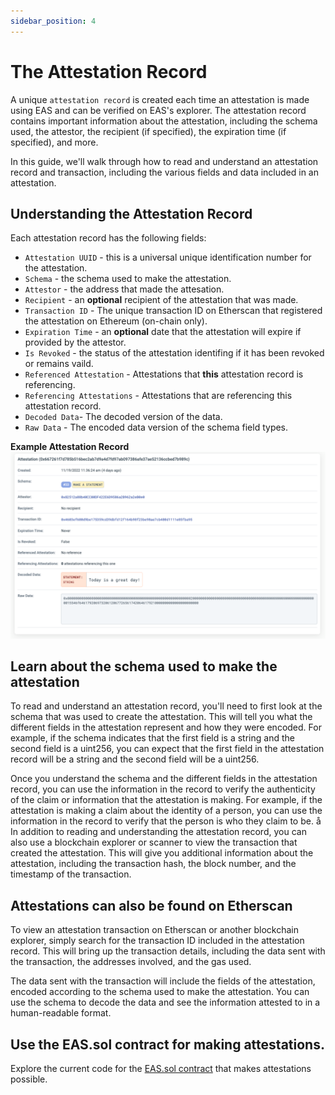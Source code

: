 ```yaml
---
sidebar_position: 4
---
```

# The Attestation Record
A unique `attestation record` is created each time an attestation is made using EAS and can be verified on EAS's explorer. The attestation record contains important information about the attestation, including the schema used, the attestor, the recipient (if specified), the expiration time (if specified), and more.

In this guide, we'll walk through how to read and understand an attestation record and transaction, including the various fields and data included in an attestation.

## Understanding the Attestation Record
Each attestation record has the following fields:
- `Attestation UUID` - this is a universal unique identification number for the attestation.
- `Schema` - the schema used to make the attestation.
- `Attestor` - the address that made the attesation.
- `Recipient` - an **optional** recipient of the attestation that was made.
- `Transaction ID` - The unique transaction ID on Etherscan that registered the attestation on Ethereum (on-chain only).
- `Expiration Time` - an **optional** date that the attestation will expire if provided by the attestor.
- `Is Revoked` - the status of the attestation identifing if it has been revoked or remains vaild.
- `Referenced Attestation` - Attestations that **this** attestation record is referencing.
- `Referencing Attestations` - Attestations that are referencing this attestation record.
- `Decoded Data`- The decoded version of the data.
- `Raw Data` - The encoded data version of the schema field types.

**Example Attestation Record**
![#33 - Make A Statement](./img/make-statement-attestation-record-sample.png)

## Learn about the schema used to make the attestation

To read and understand an attestation record, you'll need to first look at the schema that was used to create the attestation. This will tell you what the different fields in the attestation represent and how they were encoded. For example, if the schema indicates that the first field is a string and the second field is a uint256, you can expect that the first field in the attestation record will be a string and the second field will be a uint256.

Once you understand the schema and the different fields in the attestation record, you can use the information in the record to verify the authenticity of the claim or information that the attestation is making. For example, if the attestation is making a claim about the identity of a person, you can use the information in the record to verify that the person is who they claim to be.
å
In addition to reading and understanding the attestation record, you can also use a blockchain explorer or scanner to view the transaction that created the attestation. This will give you additional information about the attestation, including the transaction hash, the block number, and the timestamp of the transaction.

## Attestations can also be found on Etherscan
To view an attestation transaction on Etherscan or another blockchain explorer, simply search for the transaction ID included in the attestation record. This will bring up the transaction details, including the data sent with the transaction, the addresses involved, and the gas used.

The data sent with the transaction will include the fields of the attestation, encoded according to the schema used to make the attestation. You can use the schema to decode the data and see the information attested to in a human-readable format.

## Use the EAS.sol contract for making attestations.
Explore the current code for the [EAS.sol contract](https://github.com/ethereum-attestation-service/eas-contracts/blob/master/contracts/EAS.sol) that makes attestations possible. 